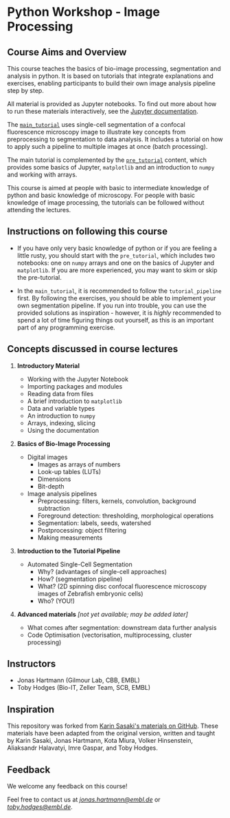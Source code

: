 Python Workshop - Image Processing
==================================


## Course Aims and Overview

This course teaches the basics of bio-image processing, segmentation and analysis in python. It is based on tutorials that integrate explanations and exercises, enabling participants to build their own image analysis pipeline step by step.

All material is provided as Jupyter notebooks. To find out more about how to run these materials interactively, see the [Jupyter documentation](https://jupyter.readthedocs.io/en/latest/index.html).

The [`main_tutorial`](./main_tutorial/) uses single-cell segmentation of a confocal fluorescence microscopy image to illustrate key concepts from preprocessing to segmentation to data analysis. It includes a tutorial on how to apply such a pipeline to multiple images at once (batch processing).

The main tutorial is complemented by the [`pre_tutorial`](./pre_tutorial/) content, which provides some basics of Jupyter, `matplotlib` and an introduction to `numpy` and working with arrays.

This course is aimed at people with basic to intermediate knowledge of python and basic knowledge of microscopy. For people with basic knowledge of image processing, the tutorials can be followed without attending the lectures.


## Instructions on following this course

- If you have only very basic knowledge of python or if you are feeling a little rusty, you should start with the `pre_tutorial`, which includes two notebooks: one on `numpy` arrays and one on the basics of Jupyter and `matplotlib`. If you are more experienced, you may want to skim or skip the pre-tutorial.


- In the `main_tutorial`, it is recommended to follow the `tutorial_pipeline` first. By following the exercises, you should be able to implement your own segmentation pipeline. If you run into trouble, you can use the provided solutions as inspiration - however, it is *highly* recommended to spend a lot of time figuring things out yourself, as this is an important part of any programming exercise.


## Concepts discussed in course lectures

1. **Introductory Material**
   	* Working with the Jupyter Notebook
	* Importing packages and modules
	* Reading data from files
	* A brief introduction to `matplotlib`
	* Data and variable types
	* An introduction to `numpy`
	* Arrays, indexing, slicing
	* Using the documentation


2. **Basics of Bio-Image Processing**
	* Digital images
		* Images as arrays of numbers
		* Look-up tables (LUTs)
		* Dimensions
		* Bit-depth
	* Image analysis pipelines
		* Preprocessing: filters, kernels, convolution, background subtraction
		* Foreground detection: thresholding, morphological operations
		* Segmentation: labels, seeds, watershed
		* Postprocessing: object filtering
		* Making measurements


3. **Introduction to the Tutorial Pipeline**
	* Automated Single-Cell Segmentation
		* Why? (advantages of single-cell approaches)
		* How? (segmentation pipeline)
		* What? (2D spinning disc confocal fluorescence microscopy images of Zebrafish embryonic cells)
		* Who? (YOU!)


3. **Advanced materials** *[not yet available; may be added later]*
	* What comes after segmentation: downstream data further analysis
	* Code Optimisation (vectorisation, multiprocessing, cluster processing)


## Instructors

- Jonas Hartmann (Gilmour Lab, CBB, EMBL)
- Toby Hodges (Bio-IT, Zeller Team, SCB, EMBL)


## Inspiration

This repository was forked from [Karin Sasaki's materials on GitHub](https://github.com/karinsasaki/python-workshop-image-processing). These materials have been adapted from the original version, written and taught by Karin Sasaki, Jonas Hartmann, Kota Miura, Volker Hinsenstein, Aliaksandr Halavatyi, Imre Gaspar, and Toby Hodges.

## Feedback 

We welcome any feedback on this course! 

Feel free to contact us at *jonas.hartmann@embl.de* or *toby.hodges@embl.de*.
